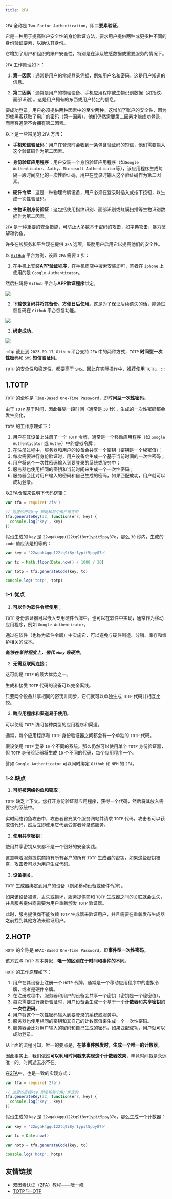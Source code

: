 ```yaml
---
title: 2FA
---
```


`2FA` 全称是 `Two-Factor Authentication`，即**二要素验证**。

它是一种用于提高账户安全性的身份验证方法，要求用户提供两种或更多种不同的身份验证要素，以确认其身份。

它增加了用户和组织的账户安全性，特别是在涉及敏感数据或重要服务的情况下。

`2FA` 工作原理如下：

1. **第一因素**：通常是用户的常规登录凭据，例如用户名和密码。这是用户知道的信息。

2. **第二因素**：通常是用户的物理设备、手机应用程序或生物识别数据（如指纹、面部识别）。这是用户拥有的东西或用户特定的信息。

要成功登录，用户必须提供两种因素中的至少两种。这增加了账户的安全性，因为即使黑客获取了用户的密码（第一因素），他们仍然需要第二因素才能成功登录，而黑客通常不会拥有第二因素。

以下是一些常见的 `2FA` 方法：

- **手机短信验证码**：用户在登录时会收到一条包含验证码的短信，他们需要输入这个验证码作为第二因素。

- **身份验证应用程序**：用户安装一个身份验证应用程序（如`Google Authenticator`、`Authy`、`Microsoft Authenticator`等），该应用程序生成每隔一段时间变化的一次性验证码，用户在登录时输入这个验证码作为第二因素。

- **硬件令牌**：这是一种物理令牌设备，用户必须在登录时插入或按下按钮，以生成一次性验证码。

- **生物识别身份验证**：这包括使用指纹识别、面部识别或虹膜扫描等生物识别数据作为第二因素。

`2FA` 是一种重要的安全措施，可防止大多数基于密码的攻击，如字典攻击、暴力破解和钓鱼。

许多在线服务和平台现在提供 `2FA` 选项，鼓励用户启用它以提高他们的安全性。

以 [`GitHub`](https://docs.github.com/en/authentication/securing-your-account-with-two-factor-authentication-2fa/configuring-two-factor-authentication) 平台为例，设置 `2FA` 需要 `3` 步：

1. 在手机上安装**APP验证程序**，在手机商店中搜索安装即可，笔者在 `iphone` 上使用的是 `Google Authenticator`。

  然后扫码将 `Github` 平台与**APP验证程序**绑定。

  ![](https://raw.githubusercontent.com/oneyoung19/vuepress-blog-img/Not-Count-Contribution/img/20230917180242.png)

2. **下载恢复码并将其备份，方便日后使用**。这是为了保证后续遗失的话，能通过恢复码在 `Github` 平台恢复功能。
   
  ![](https://raw.githubusercontent.com/oneyoung19/vuepress-blog-img/Not-Count-Contribution/img/20230917164728.png)

3. **绑定成功**。

  ![](https://raw.githubusercontent.com/oneyoung19/vuepress-blog-img/Not-Count-Contribution/img/20230917164833.png)

:::tip
截止到 `2023-09-17`, `Github` 平台支持 `2FA` 中的两种方式，`TOTP` **时间型一次性密码**和 `SMS` **短信验证码**。

`TOTP` 的安全性和稳定性，都要高于 `SMS`。因此在实际操作中，推荐使用 `TOTP`。
:::

## 1.TOTP

`TOTP` 的全称是 `Time-Based One-Time Password`，即**时间型一次性密码**。

由于 `TOTP` 基于时间，因此每隔一段时间（通常是 `30` 秒），生成的一次性密码都会发生变化，

`TOTP` 的工作原理如下：

1. 用户在其设备上注册了一个 `TOTP` 令牌，通常是一个移动应用程序（如 `Google Authenticator` 或 `Authy`）中的虚拟令牌；
2. 在注册过程中，服务器和用户的设备会共享一个密钥（密钥是一个秘密值）；
3. 每次需要进行身份验证时，用户设备会生成一个基于当前时间的一次性密码；
4. 用户将这个一次性密码输入到要登录的系统或服务中；
5. 服务器也使用相同的密钥和当前时间来生成一个一次性密码；
6. 服务器会比对用户输入的密码和自己生成的密码，如果匹配成功，用户就可以成功登录。

以[2FA](https://github.com/simontabor/2fa)仓库来说明下代码逻辑：

```js
var tfa = require('2fa')

// 这里的密钥key 即是和每个用户绑定的
tfa.generateKey(32, function(err, key) {
  console.log('key', key)
})
```

假设生成的 `key` 是 `22wgak4gqu122tq9i8yr1ypit5ppy87e`，那么 `30` 秒内，生成的 `code` 值应该是相等的：

```js
var key = '22wgak4gqu122tq9i8yr1ypit5ppy87e'

var tc = Math.floor(Date.now() / 1000 / 30)

var totp = tfa.generateCode(key, tc)

console.log('totp', totp)
```

### 1-1.优点

1. **可以作为软件令牌使用**；

`TOTP` 身份验证器可以嵌入专用硬件令牌中，也可以在软件中实现，通常作为移动应用程序，例如 `Google Authenticator`。

通过在软件（也称为软件令牌）中实施它，可以避免与硬件制造、分销、库存和维护相关的成本。

***能够在某种程度上，替代 `ukey` 等硬件***。

2. **无需互联网连接**；

这可能是 `TOTP` 的最大优势之一。

生成和接受 `TOTP` 代码的设备可以完全离线。

只要两个设备共享相同的密钥并同步，它们就可以单独生成 `TOTP` 代码并相互比较。

3. **跨应用程序和渠道易于使用**。

可以使用 `TOTP` 访问各种类型的应用程序和渠道。

通常，每个应用程序和 `TOTP` 身份验证器之间都会有一个单独的 `TOTP` 代码。

假设使用 `TOTP` 登录 `10` 个不同的系统。那么仍然可以使用单个 `TOTP` 身份验证器，但 `TOTP` 身份验证器将生成 `10` 个不同的代码，每个应用程序一个。

譬如 `Google Authenticator` 可以同时绑定 `Github` 和 `NPM` 的 `2FA`。

### 1-2.缺点

1. **可能被网络钓鱼和窃取**；

`TOTP` 缺乏上下文。您打开身份验证器应用程序，获得一个代码，然后将其放入需要它的系统中。

实时网络钓鱼攻击中，攻击者冒充某个服务网站并请求 `TOTP` 代码，攻击者可以获取该代码，然后立即使用它代表受害者登录该服务。

2. **使用共享密钥**；

使用共享密钥从来都不是一个很好的安全实践。

这意味着服务提供商持有所有客户的所有 `TOTP` 生成器的密钥，如果这些密钥被盗，攻击者可以为用户生成代码。

3. **设备相关**。

`TOTP` 生成器绑定到用户的设备（例如移动设备或硬件令牌）。

如果该设备被盗、丢失或损坏，服务提供商和 `TOTP` 生成器之间的关联就会丢失，并且服务提供商需要为用户重新颁发 `TOTP` 验证器。

此时，服务提供商不能依赖 `TOTP` 生成器来验证用户，并且需要在重新发布生成器之前找到其他方法来验证用户。

## 2.HOTP

`HOTP` 的全称是 `HMAC-Based One-Time Password`，即**事件型一次性密码**。

该方式与 `TOTP` 基本类似，**唯一的区别在于时间和事件的不同**。

`HOTP` 的工作原理如下：

1. 用户在其设备上注册一个 `HOTP` 令牌，通常是一个移动应用程序中的虚拟令牌，或者是硬件令牌。
2. 在注册过程中，服务器和用户的设备会共享一个密钥（密钥是一个秘密值）。
3. 每次需要进行身份验证时，用户设备会生成一个基于一个**计数器**和**共享密钥**的**一次性密码**。
4. 用户将这个一次性密码输入到要登录的系统或服务中。
5. 服务器也使用相同的密钥和其自己的计数器值来生成一个一次性密码。
6. 服务器会比对用户输入的密码和自己生成的密码，如果匹配成功，用户就可以成功登录。

从上面的流程可知，唯一的要点是，**在某事件触发时，生成一个唯一的计数器**。

因此事实上，我们依然**可以利用时间戳来实现这个计数器效果**，毕竟时间戳是永远唯一的。时间逝去永不在。

在[2FA](https://github.com/simontabor/2fa)中，也是一致的实现方式：

```js
var tfa = require('2fa')

// 这里的密钥key 即是和每个用户绑定的
tfa.generateKey(32, function(err, key) {
  console.log('key', key)
})
```

假设生成的 `key` 是 `22wgak4gqu122tq9i8yr1ypit5ppy87e`，那么生成一个计数器：

```js
var key = '22wgak4gqu122tq9i8yr1ypit5ppy87e'

var tc = Date.now()

var hotp = tfa.generateCode(key, tc)

console.log('hotp', hotp)
```

## 友情链接

- [双因素认证（2FA）教程——阮一峰](https://www.ruanyifeng.com/blog/2017/11/2fa-tutorial.html)
- [TOTP与HOTP](https://transmitsecurity.com/blog/totp-the-good-the-bad-and-the-ugly)
